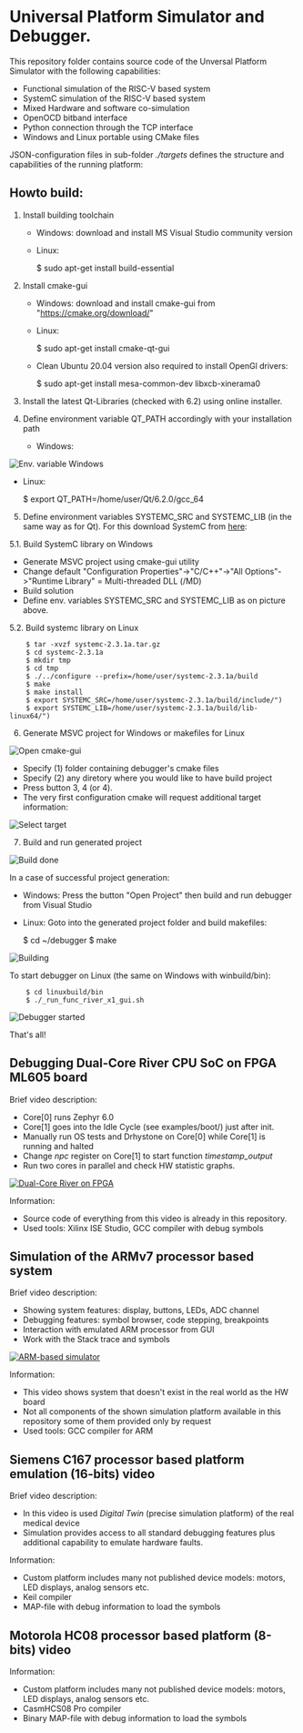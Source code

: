 Universal Platform Simulator and Debugger.
=====================

This repository folder contains source code of the Unversal Platform Simulator
with the following capabilities:

- Functional simulation of the RISC-V based system
- SystemC simulation of the RISC-V based system
- Mixed Hardware and software co-simulation
- OpenOCD bitband interface
- Python connection through the TCP interface
- Windows and Linux portable using CMake files

JSON-configuration files in sub-folder *./targets* defines the structure
and capabilities of the running platform:

## Howto build:

1. Install building toolchain
   - Windows: download and install MS Visual Studio community version
   - Linux:

        $ sudo apt-get install build-essential

2. Install cmake-gui
   - Windows: download and install cmake-gui from "https://cmake.org/download/"
   - Linux:

        $ sudo apt-get install cmake-qt-gui

   - Clean Ubuntu 20.04 version also required to install OpenGl drivers:

        $ sudo apt-get install mesa-common-dev libxcb-xinerama0

3. Install the latest Qt-Libraries (checked with 6.2) using online installer.
4. Define environment variable QT_PATH accordingly with your installation path

   - Windows: 

![Env. variable Windows ](../docs/doxygen/pics/howto_env_vars_win.png)

   - Linux:

        $ export QT_PATH=/home/user/Qt/6.2.0/gcc_64

5. Define environment variables SYSTEMC_SRC and SYSTEMC_LIB (in the same way as for Qt).
   For this download SystemC from [here](https://www.accellera.org/downloads/standards/systemc):

5.1. Build SystemC library on Windows

- Generate MSVC project using cmake-gui utility
- Change default "Configuration Properties"->"C/C++"->"All Options"->"Runtime Library" = Multi-threaded DLL (/MD)
- Build solution
- Define env. variables SYSTEMC_SRC and SYSTEMC_LIB as on picture above.

5.2. Build systemc library on Linux

        $ tar -xvzf systemc-2.3.1a.tar.gz
        $ cd systemc-2.3.1a
        $ mkdir tmp
        $ cd tmp
        $ ./../configure --prefix=/home/user/systemc-2.3.1a/build
        $ make
        $ make install
        $ export SYSTEMC_SRC=/home/user/systemc-2.3.1a/build/include/")
        $ export SYSTEMC_LIB=/home/user/systemc-2.3.1a/build/lib-linux64/")

6. Generate MSVC project for Windows or makefiles for Linux

![Open cmake-gui](../docs/doxygen/pics/howto_cmake_01.png)

- Specify (1) folder containing debugger's cmake files
- Specify (2) any diretory where you would like to have build project
- Press button 3, 4 (or 4).
- The very first configuration cmake will request additional target information:

![Select target](../docs/doxygen/pics/howto_cmake_02.png)

7. Build and run generated project

![Build done](../docs/doxygen/pics/howto_cmake_03.png)

In a case of successful project generation:

   - Windows: Press the button "Open Project" then build and run debugger from Visual Studio
   - Linux: Goto into the generated project folder and build makefiles:

        $ cd ~/debugger
        $ make

![Building](../docs/doxygen/pics/howto_cmake_04.png)

To start debugger on Linux (the same on Windows with winbuild/bin):

        $ cd linuxbuild/bin
        $ ./_run_func_river_x1_gui.sh

![Debugger started](../docs/doxygen/pics/howto_success.png)

That's all!

## Debugging Dual-Core River CPU SoC on FPGA ML605 board

Brief video description:

  - Core[0] runs Zephyr 6.0
  - Core[1] goes into the Idle Cycle (see examples/boot/) just after init.
  - Manually run OS tests and Drhystone on Core[0] while Core[1] is running and halted
  - Change *npc* register on Core[1] to start function *timestamp_output*
  - Run two cores in parallel and check HW statistic graphs.

[![Dual-Core River on FPGA](https://img.youtube.com/vi/MVY0eSb9kaA/hqdefault.jpg)](https://youtu.be/MVY0eSb9kaA)

Information:

  - Source code of everything from this video is already in this repository.
  - Used tools: Xilinx ISE Studio, GCC compiler with debug symbols


## Simulation of the ARMv7 processor based system

Brief video description:

  - Showing system features: display, buttons, LEDs, ADC channel
  - Debugging features: symbol browser, code stepping, breakpoints
  - Interaction with emulated ARM processor from GUI
  - Work with the Stack trace and symbols

[![ARM-based simulator](https://img.youtube.com/vi/h-NNvXWnNEU/hqdefault.jpg)](https://youtu.be/h-NNvXWnNEU)

Information:

  - This video shows system that doesn't exist in the real world as the HW board
  - Not all components of the shown simulation platform available in this repository some 
    of them provided only by request
  - Used tools: GCC compiler for ARM


## Siemens C167 processor based platform emulation (16-bits) video

Brief video description:

  - In this video is used *Digital Twin* (precise simulation platform) of the 
    real medical device
  - Simulation provides access to all standard debugging features plus additional
    capability to emulate hardware faults.
  

Information:

  - Custom platform includes many not published device models: motors, LED displays, analog sensors etc.
  - Keil compiler
  - MAP-file with debug information to load the symbols


## Motorola HC08 processor based platform (8-bits) video

Information:

  - Custom platform includes many not published device models: motors, LED displays, analog sensors etc.
  - CasmHCS08 Pro compiler
  - Binary MAP-file with debug information to load the symbols

